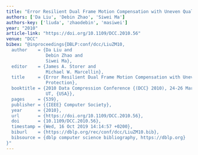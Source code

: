 ```yaml
---
title: "Error Resilient Dual Frame Motion Compensation with Uneven Quality Protection"
authors: ['Da Liu', 'Debin Zhao', 'Siwei Ma']
authors-key: ['liuda', 'zhaodebin', 'masiwei']
year: "2010"
article-link: "https://doi.org/10.1109/DCC.2010.56"
venue: "DCC"
bibex: "@inproceedings{DBLP:conf/dcc/LiuZM10,
  author    = {Da Liu and
               Debin Zhao and
               Siwei Ma},
  editor    = {James A. Storer and
               Michael W. Marcellin},
  title     = {Error Resilient Dual Frame Motion Compensation with Uneven Quality
               Protection},
  booktitle = {2010 Data Compression Conference {(DCC} 2010), 24-26 March 2010, Snowbird,
               UT, {USA}},
  pages     = {539},
  publisher = {{IEEE} Computer Society},
  year      = {2010},
  url       = {https://doi.org/10.1109/DCC.2010.56},
  doi       = {10.1109/DCC.2010.56},
  timestamp = {Wed, 16 Oct 2019 14:14:57 +0200},
  biburl    = {https://dblp.org/rec/conf/dcc/LiuZM10.bib},
  bibsource = {dblp computer science bibliography, https://dblp.org}
}"
---
```

